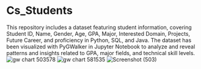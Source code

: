 # Cs_Students
This repository includes a dataset featuring student information, covering Student ID, Name, Gender, Age, GPA, Major, Interested Domain, Projects, Future Career, and proficiency in Python, SQL, and Java. The dataset has been visualized with PyGWalker in Jupyter Notebook to analyze and reveal patterns and insights related to GPA, major fields, and technical skill levels.
![gw chart 503578](https://github.com/user-attachments/assets/e291887a-b5ac-4a17-8787-9c2a62129441)
![gw chart 581535](https://github.com/user-attachments/assets/61c97e98-c7aa-441b-8f55-639a98b61df0)
![Screenshot (503)](https://github.com/user-attachments/assets/12c2054f-a4a1-42f2-aa6d-13297076d44e)
